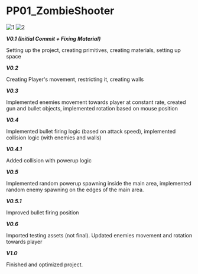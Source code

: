 # PP01_ZombieShooter
 ![1](https://github.com/OCiesla01/PP01_ZombieShooter/assets/130390861/922e4a90-4039-4054-9a7f-c98cad0d3b93)
![2](https://github.com/OCiesla01/PP01_ZombieShooter/assets/130390861/e2bd5486-5935-45e0-8235-e2b9b890f55f)

**_V0.1 (Initial Commit + Fixing Material)_**

Setting up the project, creating primitives, creating materials, setting up space

**_V0.2_**

Creating Player's movement, restricting it, creating walls

**_V0.3_**

Implemented enemies movement towards player at constant rate, created gun and bullet objects, implemented rotation based on mouse position

**_V0.4_**

Implemented bullet firing logic (based on attack speed), implemented collision logic (with enemies and walls)

**_V0.4.1_**

Added collision with powerup logic

**_V0.5_**

Implemented random powerup spawning inside the main area, implemented random enemy spawning on the edges of the main area.

**_V0.5.1_**

Improved bullet firing position

**_V0.6_**

Imported testing assets (not final). Updated enemies movement and rotation towards player

**_V1.0_**

Finished and optimized project.
